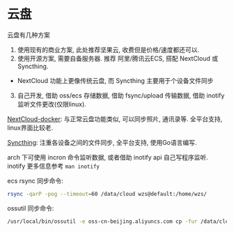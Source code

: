 # 云盘

云盘有几种方案
1. 使用现有的商业方案, 此处推荐坚果云, 收费但是价格/速度都还可以.
2. 使用开源方案, 需要自备服务器. 推荐 阿里/腾讯云ECS, 搭配 NextCloud 或 Syncthing.
  - NextCloud 功能上更像传统云盘, 而 Syncthing 主要用于个设备文件同步
3. 自己开发, 借助 oss/ecs 存储数据, 借助 fsync/upload 传输数据, 借助 inotify 监听文件更改(仅限linux).

[NextCloud-docker](https://github.com/nextcloud/docker): 与正常云盘功能类似, 可以同步照片, 通讯录等. 全平台支持, linux界面比较老.

[Syncthing](https://github.com/syncthing/syncthing): 注重各设备之间的文件同步, 全平台支持, 使用Go语言编写.

arch 下可使用 incron 命令监听数据, 或者借助 inotify api 自己写程序监听. inotify 更多信息参考 `man inotify`

ecs rsync 同步命令:
```Bash
rsync -qarP -pog --timeout=60 /data/cloud wzs@default:/home/wzs/
```

ossutil 同步命令:
```Bash
/usr/local/bin/ossutil -e oss-cn-beijing.aliyuncs.com cp -fur /data/cloud/ oss://cloud
```


